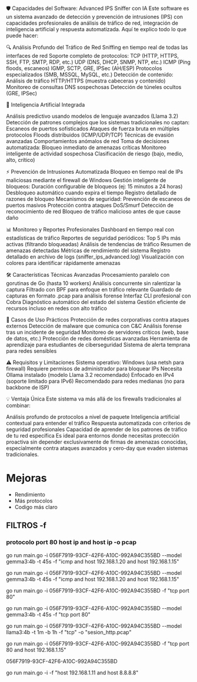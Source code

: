🛡️ Capacidades del Software: Advanced IPS Sniffer con IA
Este software es un sistema avanzado de detección y prevención de intrusiones (IPS) con capacidades profesionales de análisis de tráfico de red, integración de inteligencia artificial y respuesta automatizada. Aquí te explico todo lo que puede hacer:

🔍 Análisis Profundo del Tráfico de Red
Sniffing en tiempo real de todas las interfaces de red
Soporte completo de protocolos:
TCP (HTTP, HTTPS, SSH, FTP, SMTP, RDP, etc.)
UDP (DNS, DHCP, SNMP, NTP, etc.)
ICMP (Ping floods, escaneos)
IGMP, SCTP, GRE, IPSec (AH/ESP)
Protocolos especializados (SMB, MSSQL, MySQL, etc.)
Detección de contenido:
Análisis de tráfico HTTP/HTTPS (muestra cabeceras y contenido)
Monitoreo de consultas DNS sospechosas
Detección de túneles ocultos (GRE, IPSec)

🤖 Inteligencia Artificial Integrada

Análisis predictivo usando modelos de lenguaje avanzados (Llama 3.2)
Detección de patrones complejos que los sistemas tradicionales no captan:
Escaneos de puertos sofisticados
Ataques de fuerza bruta en múltiples protocolos
Floods distribuidos (ICMP/UDP/TCP)
Técnicas de evasión avanzadas
Comportamientos anómalos de red
Toma de decisiones automatizada:
Bloqueo inmediato de amenazas críticas
Monitoreo inteligente de actividad sospechosa
Clasificación de riesgo (bajo, medio, alto, crítico)

⚡ Prevención de Intrusiones Automatizada
Bloqueo en tiempo real de IPs maliciosas mediante el firewall de Windows
Gestión inteligente de bloqueos:
Duración configurable de bloqueos (ej: 15 minutos a 24 horas)
Desbloqueo automático cuando expira el tiempo
Registro detallado de razones de bloqueo
Mecanismos de seguridad:
Prevención de escaneos de puertos masivos
Protección contra ataques DoS/Smurf
Detección de reconocimiento de red
Bloqueo de tráfico malicioso antes de que cause daño

📊 Monitoreo y Reportes Profesionales
Dashboard en tiempo real con estadísticas de tráfico
Reportes de seguridad periódicos:
Top 5 IPs más activas (filtrando bloqueadas)
Análisis de tendencias de tráfico
Resumen de amenazas detectadas
Métricas de rendimiento del sistema
Registro detallado en archivo de logs (sniffer_ips_advanced.log)
Visualización con colores para identificar rápidamente amenazas

🛠️ Características Técnicas Avanzadas
Procesamiento paralelo con gorutinas de Go (hasta 10 workers)
Análisis concurrente sin ralentizar la captura
Filtrado con BPF para enfoque en tráfico relevante
Guardado de capturas en formato .pcap para análisis forense
Interfaz CLI profesional con Cobra
Diagnóstico automático del estado del sistema
Gestión eficiente de recursos incluso en redes con alto tráfico

💼 Casos de Uso Prácticos
Protección de redes corporativas contra ataques externos
Detección de malware que comunica con C&C
Análisis forense tras un incidente de seguridad
Monitoreo de servidores críticos (web, base de datos, etc.)
Protección de redes domésticas avanzadas
Herramienta de aprendizaje para estudiantes de ciberseguridad
Sistema de alerta temprana para redes sensibles

⚠️ Requisitos y Limitaciones
Sistema operativo: Windows (usa netsh para firewall)
Requiere permisos de administrador para bloquear IPs
Necesita Ollama instalado (modelo Llama 3.2 recomendado)
Enfocado en IPv4 (soporte limitado para IPv6)
Recomendado para redes medianas (no para backbone de ISP)

💡 Ventaja Única
Este sistema va más allá de los firewalls tradicionales al combinar:

Análisis profundo de protocolos a nivel de paquete
Inteligencia artificial contextual para entender el tráfico
Respuesta automatizada con criterios de seguridad profesionales
Capacidad de aprender de los patrones de tráfico de tu red específica
Es ideal para entornos donde necesitas protección proactiva sin depender exclusivamente de firmas de amenazas conocidas, especialmente contra ataques avanzados y cero-day que evaden sistemas tradicionales.





# Mejoras

- Rendimiento
- Más protocolos
- Codigo más claro

## FILTROS -f 
### protocolo port 80 host ip and host ip  -o pcap


go run main.go -i 056F7919-93CF-42F6-A10C-992A94C355BD --model gemma3:4b -t 45s -f "icmp and host 192.168.1.20 and host 192.168.1.15"



 go run main.go -i 056F7919-93CF-42F6-A10C-992A94C355BD --model gemma3:4b -t 45s -f "icmp and host 192.168.1.20 and host 192.168.1.15"

go run main.go -i 056F7919-93CF-42F6-A10C-992A94C355BD -f "tcp port 80"

go run main.go -i 056F7919-93CF-42F6-A10C-992A94C355BD --model gemma3:4b -t 45s -f "tcp port 80"



go run main.go -i 056F7919-93CF-42F6-A10C-992A94C355BD --model llama3:4b -t 1m -b 1h -f "tcp" -o "sesion_http.pcap"

 go run main.go -i 056F7919-93CF-42F6-A10C-992A94C355BD -f "tcp port 80 and host 192.168.1.15"

056F7919-93CF-42F6-A10C-992A94C355BD

go run main.go -i <ID-INTERFAZ> -f "host 192.168.1.11 and host 8.8.8.8"




